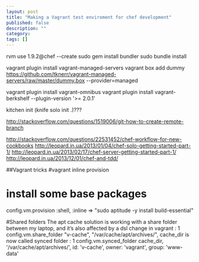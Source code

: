 ```yaml
---
layout: post
title: "Making a Vagrant test enviroment for chef development"
published: false
description: ""
category: 
tags: []
---
```


rvm use 1.9.2@chef --create
sudo gem install bundler
sudo bundle install

vagrant plugin install vagrant-managed-servers
vagrant box add dummy
https://github.com/tknerr/vagrant-managed-servers/raw/master/dummy.box
--provider=managed

vagrant plugin install vagrant-omnibus
vagrant plugin install vagrant-berkshelf --plugin-version '>= 2.0.1'

kitchen init
(knife solo init .)???

http://stackoverflow.com/questions/1519006/git-how-to-create-remote-branch

http://stackoverflow.com/questions/22531452/chef-workflow-for-new-cookbooks
http://leopard.in.ua/2013/01/04/chef-solo-getting-started-part-1/
http://leopard.in.ua/2013/02/17/chef-server-getting-started-part-1/
http://leopard.in.ua/2013/12/01/chef-and-tdd/





##Vagrant tricks
#vagrant inline provision
# install some base packages
  config.vm.provision :shell, :inline => "sudo aptitude -y install
build-essential"

#Shared folders
The apt cache solution is working with a share folder between my laptop,
and it’s also affected by a dsl change in vagrant :
1
config.vm.share_folder "v-cache", "/var/cache/apt/archives/", cache_dir 
is now called synced folder :
1
config.vm.synced_folder cache_dir, '/var/cache/apt/archives/', id:
'v-cache', owner: 'vagrant', group: 'www-data'
